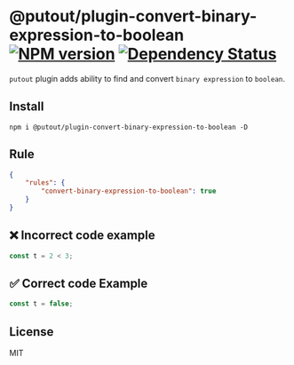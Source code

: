 # @putout/plugin-convert-binary-expression-to-boolean [![NPM version][NPMIMGURL]][NPMURL] [![Dependency Status][DependencyStatusIMGURL]][DependencyStatusURL]

[NPMIMGURL]:                https://img.shields.io/npm/v/@putout/plugin-convert-binary-expression-to-boolean.svg?style=flat&longCache=true
[NPMURL]:                   https://npmjs.org/package/@putout/plugin-convert-binary-expression-to-boolean"npm"

[DependencyStatusURL]:      https://david-dm.org/coderaiser/putout?path=packages/plugin-convert-binary-expression-to-boolean
[DependencyStatusIMGURL]:   https://david-dm.org/coderaiser/putout.svg?path=packages/plugin-convert-binary-expression-to-boolean

`putout` plugin adds ability to find and convert `binary expression` to `boolean`.

## Install

```
npm i @putout/plugin-convert-binary-expression-to-boolean -D
```

## Rule

```json
{
    "rules": {
        "convert-binary-expression-to-boolean": true
    }
}
```

## ❌ Incorrect code example

```js
const t = 2 < 3;
```

## ✅ Correct code Example

```js
const t = false;
```

## License

MIT

